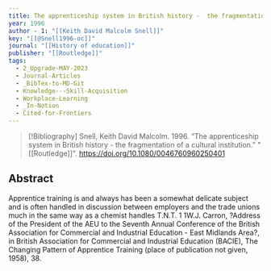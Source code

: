 ```yaml
---
title: The apprenticeship system in British history -  the fragmentation of a cultural institution
year: 1996
author - 1: "[[Keith David Malcolm Snell]]"
key: "[[@Snell1996-oc]]"
journal: "[[History of education]]"
publisher: "[[Routledge]]"
tags:
  - 2_Upgrade-MAY-2023
  - Journal-Articles
  - _BibTex-to-MD-Git
  - Knowledge---Skill-Acquisition
  - Workplace-Learning
  - _In-Notion
  - Cited-for-Frontiers
---
```


> [!Bibliography]
> Snell, Keith David Malcolm. 1996. “The apprenticeship system in British history -  the fragmentation of a cultural institution.” "[[Routledge]]". https://doi.org/10.1080/0046760960250401

## Abstract
Apprentice training is and always has been a somewhat delicate subject and is often handled in discussion between employers and the trade unions much in the same way as a chemist handles T.N.T. 1 1W.J. Carron, ?Address of the President of the AEU to the Seventh Annual Conference of the British Association for Commercial and Industrial Education -  East Midlands Area?, in British Association for Commercial and Industrial Education (BACIE), The Changing Pattern of Apprentice Training (place of publication not given, 1958), 38.